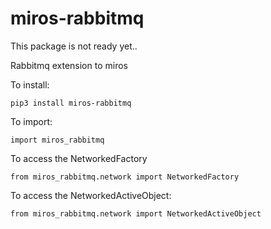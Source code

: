 # miros-rabbitmq
This package is not ready yet..

Rabbitmq extension to miros

To install:
```
pip3 install miros-rabbitmq
```

To import:

```
import miros_rabbitmq
```

To access the NetworkedFactory
```
from miros_rabbitmq.network import NetworkedFactory  
```

To access the NetworkedActiveObject:
```
from miros_rabbitmq.network import NetworkedActiveObject
```

